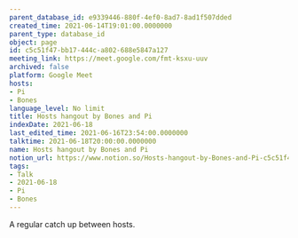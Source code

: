 ```yaml
---
parent_database_id: e9339446-880f-4ef0-8ad7-8ad1f507dded
created_time: 2021-06-14T19:01:00.0000000
parent_type: database_id
object: page
id: c5c51f47-bb17-444c-a802-688e5847a127
meeting_link: https://meet.google.com/fmt-ksxu-uuv
archived: false
platform: Google Meet
hosts:
- Pi
- Bones
language_level: No limit
title: Hosts hangout by Bones and Pi
indexDate: 2021-06-18
last_edited_time: 2021-06-16T23:54:00.0000000
talktime: 2021-06-18T20:00:00.0000000
name: Hosts hangout by Bones and Pi
notion_url: https://www.notion.so/Hosts-hangout-by-Bones-and-Pi-c5c51f47bb17444ca802688e5847a127
tags:
- Talk
- 2021-06-18
- Pi
- Bones
---
```


A regular catch up between hosts.


